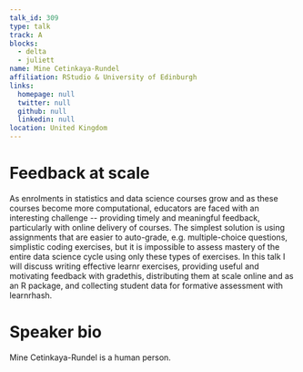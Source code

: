```yaml
---
talk_id: 309
type: talk
track: A
blocks:
  - delta
  - juliett
name: Mine Cetinkaya-Rundel
affiliation: RStudio & University of Edinburgh
links:
  homepage: null
  twitter: null
  github: null
  linkedin: null
location: United Kingdom
---
```


# Feedback at scale

As enrolments in statistics and data science courses grow and as these courses become more computational, educators are faced with an interesting challenge -- providing timely and meaningful feedback, particularly with online delivery of courses. The simplest solution is using assignments that are easier to auto-grade, e.g. multiple-choice questions, simplistic coding exercises, but it is impossible to assess mastery of the entire data science cycle using only these types of exercises. In this talk I will discuss writing effective learnr exercises, providing useful and motivating feedback with gradethis, distributing them at scale online and as an R package, and collecting student data for formative assessment with learnrhash.

# Speaker bio

Mine Cetinkaya-Rundel is a human person.
